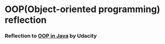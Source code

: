 # OOP(Object-oriented programming) reflection
### Reflection to [OOP in Java](https://www.udacity.com/course/object-oriented-programming-in-java--ud283) by Udacity
